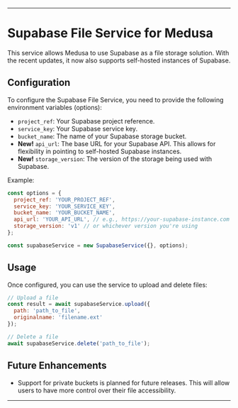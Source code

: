 
---

# Supabase File Service for Medusa

This service allows Medusa to use Supabase as a file storage solution. With the recent updates, it now also supports self-hosted instances of Supabase.

## Configuration

To configure the Supabase File Service, you need to provide the following environment variables (options):

- `project_ref`: Your Supabase project reference.
- `service_key`: Your Supabase service key.
- `bucket_name`: The name of your Supabase storage bucket.
- **New!** `api_url`: The base URL for your Supabase API. This allows for flexibility in pointing to self-hosted Supabase instances.
- **New!** `storage_version`: The version of the storage being used with Supabase.

Example:

```javascript
const options = {
  project_ref: 'YOUR_PROJECT_REF',
  service_key: 'YOUR_SERVICE_KEY',
  bucket_name: 'YOUR_BUCKET_NAME',
  api_url: 'YOUR_API_URL', // e.g., https://your-supabase-instance.com
  storage_version: 'v1' // or whichever version you're using
};

const supabaseService = new SupabaseService({}, options);
```

## Usage

Once configured, you can use the service to upload and delete files:

```javascript
// Upload a file
const result = await supabaseService.upload({
  path: 'path_to_file',
  originalname: 'filename.ext'
});

// Delete a file
await supabaseService.delete('path_to_file');
```

## Future Enhancements

- Support for private buckets is planned for future releases. This will allow users to have more control over their file accessibility.

---

